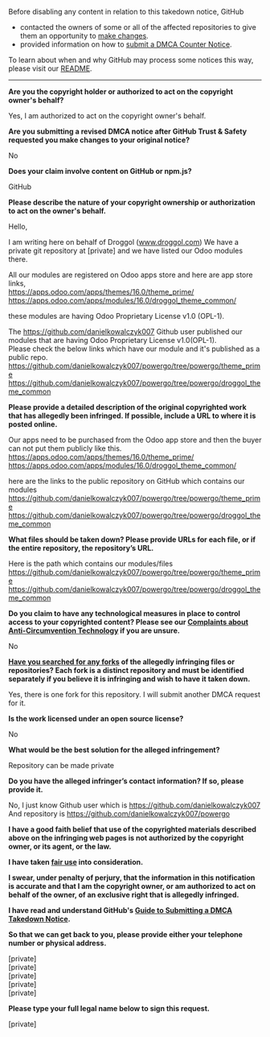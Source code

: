Before disabling any content in relation to this takedown notice, GitHub
- contacted the owners of some or all of the affected repositories to give them an opportunity to [make changes](https://docs.github.com/en/github/site-policy/dmca-takedown-policy#a-how-does-this-actually-work).
- provided information on how to [submit a DMCA Counter Notice](https://docs.github.com/en/articles/guide-to-submitting-a-dmca-counter-notice).

To learn about when and why GitHub may process some notices this way, please visit our [README](https://github.com/github/dmca/blob/master/README.md#anatomy-of-a-takedown-notice).

---

**Are you the copyright holder or authorized to act on the copyright owner's behalf?**

Yes, I am authorized to act on the copyright owner's behalf.

**Are you submitting a revised DMCA notice after GitHub Trust & Safety requested you make changes to your original notice?**

No

**Does your claim involve content on GitHub or npm.js?**

GitHub

**Please describe the nature of your copyright ownership or authorization to act on the owner's behalf.**

Hello,

I am writing here on behalf of Droggol (www.droggol.com) We have a private git repository at [private] and we have listed our Odoo modules there.

All our modules are registered on Odoo apps store and here are app store links,  
https://apps.odoo.com/apps/themes/16.0/theme_prime/  
https://apps.odoo.com/apps/modules/16.0/droggol_theme_common/

these modules are having Odoo Proprietary License v1.0 (OPL-1).

The https://github.com/danielkowalczyk007 Github user published our modules that are having Odoo Proprietary License v1.0(OPL-1).  
Please check the below links which have our module and it's published as a public repo.  
https://github.com/danielkowalczyk007/powergo/tree/powergo/theme_prime  
https://github.com/danielkowalczyk007/powergo/tree/powergo/droggol_theme_common

**Please provide a detailed description of the original copyrighted work that has allegedly been infringed. If possible, include a URL to where it is posted online.**

Our apps need to be purchased from the Odoo app store and then the buyer can not put them publicly like this.  
https://apps.odoo.com/apps/themes/16.0/theme_prime/  
https://apps.odoo.com/apps/modules/16.0/droggol_theme_common/

here are the links to the public repository on GitHub which contains our modules  
https://github.com/danielkowalczyk007/powergo/tree/powergo/theme_prime  
https://github.com/danielkowalczyk007/powergo/tree/powergo/droggol_theme_common

**What files should be taken down? Please provide URLs for each file, or if the entire repository, the repository’s URL.**

Here is the path which contains our modules/files  
https://github.com/danielkowalczyk007/powergo/tree/powergo/theme_prime  
https://github.com/danielkowalczyk007/powergo/tree/powergo/droggol_theme_common

**Do you claim to have any technological measures in place to control access to your copyrighted content? Please see our <a href="https://docs.github.com/articles/guide-to-submitting-a-dmca-takedown-notice#complaints-about-anti-circumvention-technology">Complaints about Anti-Circumvention Technology</a> if you are unsure.**

No

**<a href="https://docs.github.com/articles/dmca-takedown-policy#b-what-about-forks-or-whats-a-fork">Have you searched for any forks</a> of the allegedly infringing files or repositories? Each fork is a distinct repository and must be identified separately if you believe it is infringing and wish to have it taken down.**

Yes, there is one fork for this repository. I will submit another DMCA request for it.

**Is the work licensed under an open source license?**

No

**What would be the best solution for the alleged infringement?**

Repository can be made private

**Do you have the alleged infringer’s contact information? If so, please provide it.**

No, I just know Github user which is https://github.com/danielkowalczyk007
And repository is https://github.com/danielkowalczyk007/powergo

**I have a good faith belief that use of the copyrighted materials described above on the infringing web pages is not authorized by the copyright owner, or its agent, or the law.**

**I have taken <a href="https://www.lumendatabase.org/topics/22">fair use</a> into consideration.**

**I swear, under penalty of perjury, that the information in this notification is accurate and that I am the copyright owner, or am authorized to act on behalf of the owner, of an exclusive right that is allegedly infringed.**

**I have read and understand GitHub's <a href="https://docs.github.com/articles/guide-to-submitting-a-dmca-takedown-notice/">Guide to Submitting a DMCA Takedown Notice</a>.**

**So that we can get back to you, please provide either your telephone number or physical address.**

[private]  
[private]  
[private]  
[private]  
[private]  

**Please type your full legal name below to sign this request.**

[private]  
